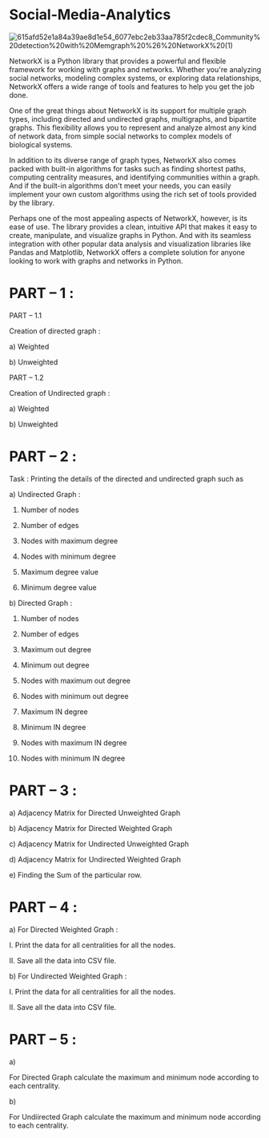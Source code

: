 # Social-Media-Analytics

![615afd52e1a84a39ae8d1e54_6077ebc2eb33aa785f2cdec8_Community%20detection%20with%20Memgraph%20%26%20NetworkX%20(1)](https://user-images.githubusercontent.com/49066365/226984952-f2db603a-495a-4b8c-8988-132ef7a90f00.png)

NetworkX is a Python library that provides a powerful and flexible framework for working with graphs and networks. Whether you're analyzing social networks, modeling complex systems, or exploring data relationships, NetworkX offers a wide range of tools and features to help you get the job done.

One of the great things about NetworkX is its support for multiple graph types, including directed and undirected graphs, multigraphs, and bipartite graphs. This flexibility allows you to represent and analyze almost any kind of network data, from simple social networks to complex models of biological systems.

In addition to its diverse range of graph types, NetworkX also comes packed with built-in algorithms for tasks such as finding shortest paths, computing centrality measures, and identifying communities within a graph. And if the built-in algorithms don't meet your needs, you can easily implement your own custom algorithms using the rich set of tools provided by the library.

Perhaps one of the most appealing aspects of NetworkX, however, is its ease of use. The library provides a clean, intuitive API that makes it easy to create, manipulate, and visualize graphs in Python. And with its seamless integration with other popular data analysis and visualization libraries like Pandas and Matplotlib, NetworkX offers a complete solution for anyone looking to work with graphs and networks in Python.

# PART – 1 :

PART – 1.1

Creation of directed graph : 

a) Weighted

b) Unweighted


PART – 1.2

Creation of Undirected graph :

a) Weighted

b) Unweighted

# PART – 2 :

Task : Printing the details of the directed and undirected graph such as

a) Undirected Graph :

1) Number of nodes

2) Number of edges

3) Nodes with maximum degree

4) Nodes with minimum degree

5) Maximum degree value

6) Minimum degree value

b) Directed Graph :

1) Number of nodes

2) Number of edges

3) Maximum out degree

4) Minimum out degree

5) Nodes with maximum out degree

6) Nodes with minimum out degree

7) Maximum IN degree

8) Minimum IN degree

9) Nodes with maximum IN degree

10) Nodes with minimum IN degree

# PART – 3 :

a) Adjacency Matrix for Directed Unweighted Graph

b) Adjacency Matrix for Directed Weighted Graph

c) Adjacency Matrix for Undirected Unweighted Graph

d) Adjacency Matrix for Undirected Weighted Graph

e) Finding the Sum of the particular row.

# PART – 4 :

a)  For Directed Weighted Graph :

I. Print the data for all centralities for all the nodes.

II. Save all the data into CSV file.


b) For Undirected Weighted Graph :

I. Print the data for all centralities for all the nodes.

II. Save all the data into CSV file.

# PART – 5 :

a)

For Directed Graph calculate the maximum and minimum node according to each centrality.

b)

For Undiirected Graph calculate the maximum and minimum node according to each centrality.


